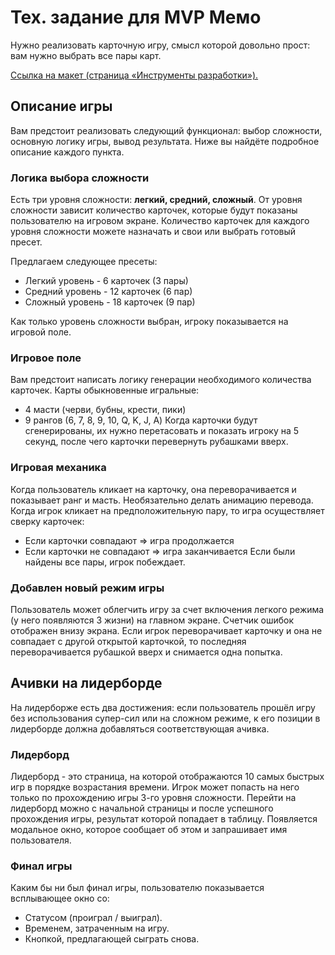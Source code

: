 # Тех. задание для MVP Мемо

Нужно реализовать карточную игру, смысл которой довольно прост: вам нужно выбрать все пары карт.

[Ссылка на макет (страница «Инструменты разработки»).](https://www.figma.com/file/Xk8ocvZA9NlMmA0szZeI5h/%D0%B1%D0%B0%D0%B7%D0%BE%D0%B2%D1%8B%D0%B9-JS?node-id=4325%3A2)

## Описание игры

Вам предстоит реализовать следующий функционал: выбор сложности, основную логику игры, вывод результата. Ниже вы найдёте подробное описание каждого пункта.

### Логика выбора сложности

Есть три уровня сложности: **легкий, средний, сложный**. От уровня сложности зависит количество карточек, которые будут показаны пользователю на игровом экране.
Количество карточек для каждого уровня сложности можете назначать и свои или выбрать готовый пресет.

Предлагаем следующее пресеты:
  - Легкий уровень - 6 карточек (3 пары)
  - Средний уровень - 12 карточек (6 пар)
  - Сложный уровень - 18 карточек (9 пар)

Как только уровень сложности выбран, игроку показывается на игровой поле.

### Игровое поле

Вам предстоит написать логику генерации необходимого количества карточек.
Карты обыкновенные игральные:

- 4 масти (черви, бубны, крести, пики)
- 9 рангов (6, 7, 8, 9, 10, Q, K, J, A)
  Когда карточки будут сгенерированы, их нужно перетасовать и показать игроку на 5 секунд, после чего карточки перевернуть рубашками вверх.

### Игровая механика

Когда пользователь кликает на карточку, она переворачивается и показывает ранг и масть. Необязательно делать анимацию перевода.
Когда игрок кликает на предположительную пару, то игра осуществляет сверку карточек:

- Если карточки совпадают ⇒ игра продолжается
- Если карточки не совпадают ⇒ игра заканчивается
  Если были найдены все пары, игрок побеждает.

### Добавлен новый режим игры 

Пользователь может облегчить игру за счет включения легкого режима (у него появляются 3 жизни) на главном экране. Счетчик ошибок отображен внизу экрана. Если игрок переворачивает карточку и она не совпадает с другой открытой карточкой, то последняя переворачивается рубашкой вверх и снимается одна попытка.  

## Ачивки на лидерборде

На лидерборже есть два достижения: если пользователь прошёл игру без использования супер-сил или на сложном режиме, к его позиции в лидерборде должна добавляться соответствующая ачивка.

### Лидерборд

Лидерборд - это страница, на которой отображаются 10 самых быстрых игр в порядке возрастания времени. Игрок может попасть на него только по прохождению игры 3-го уровня сложности. Перейти на лидерборд можно с начальной страницы и после успешного прохождения игры, результат которой попадает в таблицу. Появляется модальное окно, которое сообщает об этом и запрашивает имя пользователя.    

### Финал игры

Каким бы ни был финал игры, пользователю показывается всплывающее окно со:

- Статусом (проиграл / выиграл).
- Временем, затраченным на игру.
- Кнопкой, предлагающей сыграть снова.
